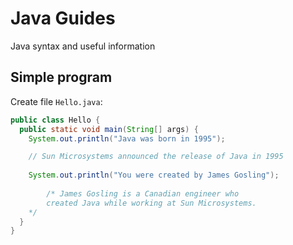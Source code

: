 # Java Guides
Java syntax and useful information

## Simple program

Create file `Hello.java`:

```java
public class Hello {
  public static void main(String[] args) {
    System.out.println("Java was born in 1995");

    // Sun Microsystems announced the release of Java in 1995
    
    System.out.println("You were created by James Gosling");
    
		/* James Gosling is a Canadian engineer who 
		created Java while working at Sun Microsystems.
    */
  }
} 
```
